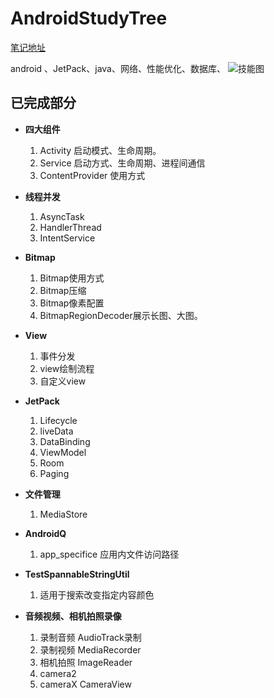 # AndroidStudyTree
[笔记地址](https://blog.csdn.net/android_hl)

android 、JetPack、java、网络、性能优化、数据库、
![技能图](https://github.com/YISHUIH/AndroidStudyTree/blob/master/AndroidTree.png)

## 已完成部分

- **四大组件**
  1. Activity
  启动模式、生命周期。
  2. Service
  启动方式、生命周期、进程间通信
  3. ContentProvider
  使用方式
  
- **线程并发**
  1. AsyncTask
  2. HandlerThread
  3. IntentService
  
- **Bitmap**
  1. Bitmap使用方式
  2. Bitmap压缩
  3. Bitmap像素配置
  4. BitmapRegionDecoder展示长图、大图。
  
- **View**
  1. 事件分发
  2. view绘制流程
  3. 自定义view

- **JetPack**
  1. Lifecycle
  2. liveData
  3. DataBinding
  4. ViewModel
  5. Room
  6. Paging
  
- **文件管理**
  1. MediaStore
 
- **AndroidQ**
  1. app_specifice 应用内文件访问路径
  
- **TestSpannableStringUtil**
  1. 适用于搜索改变指定内容颜色
  
- **音频视频、相机拍照录像**
  1. 录制音频  AudioTrack录制
  2. 录制视频  MediaRecorder
  3. 相机拍照  ImageReader
  4. camera2
  5. cameraX   CameraView